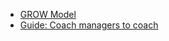 - [GROW Model](https://en.wikipedia.org/wiki/GROW_model)
- [Guide: Coach managers to coach](https://rework.withgoogle.com/guides/managers-coach-managers-to-coach/steps/introduction)